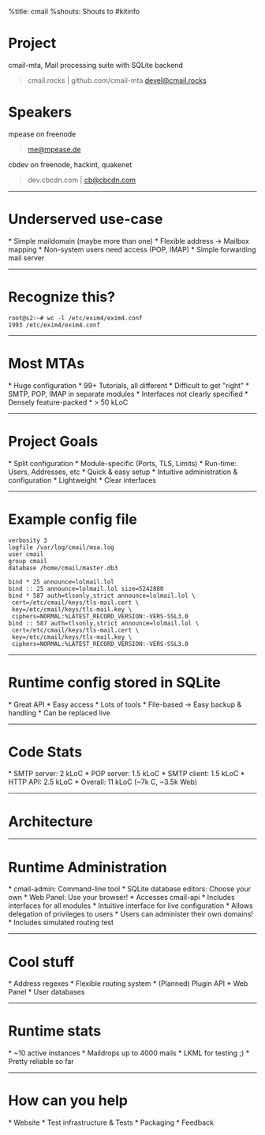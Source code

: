 %title: cmail
%shouts: Shouts to #kitinfo

# Project
cmail-mta, Mail processing suite with SQLite backend
>cmail.rocks | github.com/cmail-mta
>devel@cmail.rocks

# Speakers
mpease on freenode
>me@mpease.de

cbdev on freenode, hackint, quakenet
>dev.cbcdn.com | cb@cbcdn.com



-------------------------------------------------
# Underserved use-case

\* Simple maildomain (maybe more than one)
\* Flexible address -> Mailbox mapping
\* Non-system users need access (POP, IMAP)
\* Simple forwarding mail server

-------------------------------------------------
# Recognize this?

    root@s2:~# wc -l /etc/exim4/exim4.conf
    1993 /etc/exim4/exim4.conf


-------------------------------------------------
# Most MTAs

\* Huge configuration
\* 99+ Tutorials, all different
\* Difficult to get "right"
\* SMTP, POP, IMAP in separate modules
\* Interfaces not clearly specified
\* Densely feature-packed
\* \> 50 kLoC

-------------------------------------------------
# Project Goals

\* Split configuration
 \* Module-specific (Ports, TLS, Limits)
 \* Run-time: Users, Addresses, etc
\* Quick & easy setup
\* Intuitive administration & configuration
\* Lightweight
\* Clear interfaces

-------------------------------------------------
# Example config file

	verbosity 3
	logfile /var/log/cmail/msa.log
	user cmail
	group cmail
	database /home/cmail/master.db3
	
	bind * 25 announce=lolmail.lol
	bind :: 25 announce=lolmail.lol size=5242880
	bind * 587 auth=tlsonly,strict announce=lolmail.lol \
	 cert=/etc/cmail/keys/tls-mail.cert \
	 key=/etc/cmail/keys/tls-mail.key \
	 ciphers=NORMAL:%LATEST_RECORD_VERSION:-VERS-SSL3.0
	bind :: 587 auth=tlsonly,strict announce=lolmail.lol \
	 cert=/etc/cmail/keys/tls-mail.cert \
	 key=/etc/cmail/keys/tls-mail.key \
	 ciphers=NORMAL:%LATEST_RECORD_VERSION:-VERS-SSL3.0

-------------------------------------------------
# Runtime config stored in SQLite

\* Great API
\* Easy access
\* Lots of tools
\* File-based -> Easy backup & handling
\* Can be replaced live

-------------------------------------------------
# Code Stats

\* SMTP server: 2 kLoC
\* POP server: 1.5 kLoC
\* SMTP client: 1.5 kLoC
\* HTTP API: 2.5 kLoC
\* Overall: 11 kLoC (~7k C, ~3.5k Web)

-------------------------------------------------
# Architecture


-------------------------------------------------
# Runtime Administration

\* cmail-admin: Command-line tool
\* SQLite database editors: Choose your own
\* Web Panel: Use your browser!
 \* Accesses cmail-api
 \* Includes interfaces for all modules
 \* Intuitive interface for live configuration
 \* Allows delegation of privileges to users
  \* Users can administer their own domains!
 \* Includes simulated routing test

-------------------------------------------------
# Cool stuff

\* Address regexes
\* Flexible routing system
\* (Planned) Plugin API
\* Web Panel
\* User databases


-------------------------------------------------
# Runtime stats

\* ~10 active instances
\* Maildrops up to 4000 mails
\* LKML for testing ;)
\* Pretty reliable so far

-------------------------------------------------
# How can you help

\* Website
\* Test infrastructure & Tests
\* Packaging
\* Feedback

